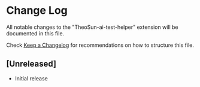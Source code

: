 # Change Log

All notable changes to the "TheoSun-ai-test-helper" extension will be documented in this file.

Check [Keep a Changelog](http://keepachangelog.com/) for recommendations on how to structure this file.

## [Unreleased]

- Initial release